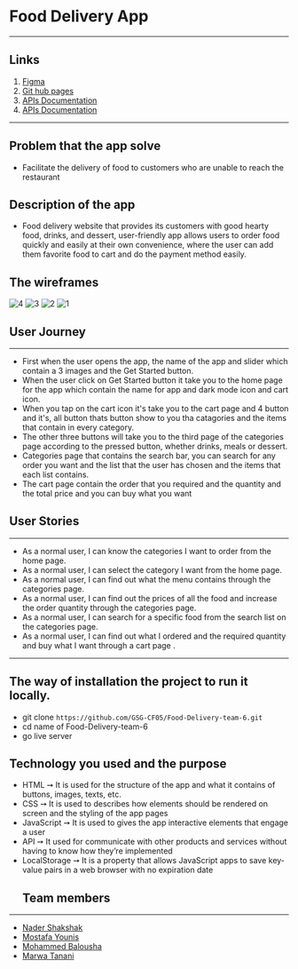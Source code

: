 # Food Delivery App

---

## Links

1. [Figma](https://www.figma.com/file/X96tSonYSExaHppt3NEHXz/Untitled?node-id=0%3A1)
2. [Git hub pages](https://gsg-cf05.github.io/Food-Delivery-team-6/)
3. [APIs Documentation](https://www.themealdb.com/api.php?fbclid=IwAR2VOQO_RqXwG8_5qHhR2DQUK0UL3oJHXMdc-PF2dJkg8n3VeftW0tB2G98)
4. [APIs Documentation](https://www.themealdb.com/api.php?fbclid=IwAR2VOQO_RqXwG8_5qHhR2DQUK0UL3oJHXMdc-PF2dJkg8n3VeftW0tB2G98)

---

## Problem that the app solve

- Facilitate the delivery of food to customers who are unable to reach the restaurant

## Description of the app

- Food delivery website that provides its customers with good hearty food, drinks, and dessert, user-friendly app allows users to order food quickly and easily at their own convenience, where the user can add them favorite food to cart and do the payment method easily.

## The wireframes
![4](https://user-images.githubusercontent.com/64221231/166828173-55ae1068-7015-419f-bc5a-cf43d00c841f.jpg)
![3](https://user-images.githubusercontent.com/64221231/166828183-eeb046e9-6976-4996-9610-533d5598d205.jpg)
![2](https://user-images.githubusercontent.com/64221231/166828194-9f35ae78-2f4d-4e9a-b6bd-b41a03b9e97b.jpg)
![1](https://user-images.githubusercontent.com/64221231/166828207-8485c643-fe27-4a0d-ad2c-8f96c1fabedb.jpg)

## User Journey

---

- First when the user opens the app, the name of the app and slider which contain a 3 images and the Get Started button.
- When the user click on Get Started button it take you to the home page for the app which contain the name for app and dark mode icon and cart icon.
- When you tap on the cart icon it's take you to the cart page and 4 button and it's, all button thats button show to you tha catagories and the items that contain in every category.
- The other three buttons will take you to the third page of the categories page according to the pressed button, whether drinks, meals or dessert.
- Categories page that contains the search bar, you can search for any order you want and the list that the user has chosen and the items that each list contains.
- The cart page contain the order that you required and the quantity and the total price and you can buy what you want

## User Stories

---

- As a normal user, I can know the categories I want to order from the home page.
- As a normal user, I can select the category I want from the home page.
- As a normal user, I can find out what the menu contains through the categories page.
- As a normal user, I can find out the prices of all the food and increase the order quantity through the categories page.
- As a normal user, I can search for a specific food from the search list on the categories page.
- As a normal user, I can find out what I ordered and the required quantity and buy what I want through a cart page .

---

## The way of installation the project to run it locally.

- git clone `https://github.com/GSG-CF05/Food-Delivery-team-6.git`
- cd name of Food-Delivery-team-6
- go live server

## Technology you used and the purpose

- HTML ➙ It is used for the structure of the app and what it contains of buttons, images, texts, etc.
- CSS ➙ It is used to describes how elements should be rendered on screen and the styling of the app pages
- JavaScript ➙ It is used to gives the app interactive elements that engage a user
- API ➙ It used for communicate with other products and services without having to know how they’re implemented
- LocalStorage ➙ It is a property that allows JavaScript apps to save key-value pairs in a web browser with no expiration date
  ## Team members

---

- [Nader Shakshak](https://github.com/nadershakshak)
- [Mostafa Younis](https://github.com/mostafayounis01)
- [Mohammed Balousha](https://github.com/MohammedOmar123)
- [Marwa Tanani](https://github.com/MarwaKHTanani)
